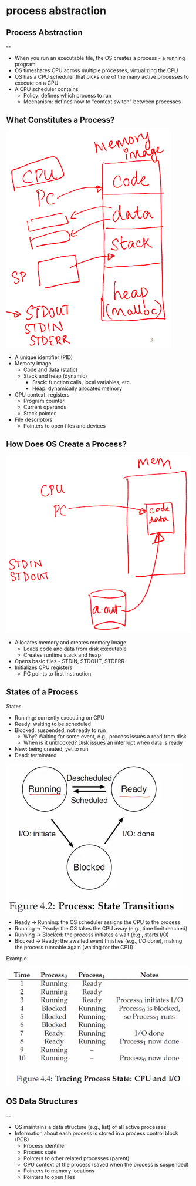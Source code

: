 # process abstraction

## Process Abstraction

--

- When you run an executable file, the OS creates a process - a running program
- OS timeshares CPU across multiple processes, virtualizing the CPU
- OS has a CPU scheduler that picks one of the many active processes to execute on a CPU
- A CPU scheduler contains
  - Policy: defines which process to run
  - Mechanism: defines how to "context switch" between processes

## What Constitutes a Process?

![img](./img/2.png)

- A unique identifier (PID)
- Memory image
  - Code and data (static)
  - Stack and heap (dynamic)
    - Stack: function calls, local variables, etc.
    - Heap: dynamically allocated memory
- CPU context: registers
  - Program counter
  - Current operands
  - Stack pointer
- File descriptors
  - Pointers to open files and devices

## How Does OS Create a Process?

![img](./img/3.png)

- Allocates memory and creates memory image
  - Loads code and data from disk executable
  - Creates runtime stack and heap
- Opens basic files - STDIN, STDOUT, STDERR
- Initializes CPU registers
  - PC points to first instruction

## States of a Process

States

- Running: currently executing on CPU
- Ready: waiting to be scheduled
- Blocked: suspended, not ready to run
  - Why? Waiting for some event, e.g., process issues a read from disk
  - When is it unblocked? Disk issues an interrupt when data is ready
- New: being created, yet to run
- Dead: terminated

![img](./img/4.png)

- Ready &rarr; Running: the OS scheduler assigns the CPU to the process
- Running &rarr; Ready: the OS takes the CPU away (e.g., time limit reached)
- Running &rarr; Blocked: the process initiates a wait (e.g., starts I/O)
- Blocked &rarr; Ready: the awaited event finishes (e.g., I/O done), making the process runnable again (waiting for the CPU)

Example

![img](./img/5.png)

## OS Data Structures

--

- OS maintains a data structure (e.g., list) of all active processes
- Information about each process is stored in a process control block (PCB)
  - Process identifier
  - Process state
  - Pointers to other related processes (parent)
  - CPU context of the process (saved when the process is suspended)
  - Pointers to memory locations
  - Pointers to open files
